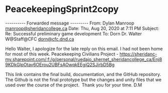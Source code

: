 # PeacekeepingSprint2copy

---------- Forwarded message ---------
From: Dylan Manroop <manroop@sheridancollege.ca>
Date: Thu, Aug 20, 2020 at 7:11 PM
Subject: Re: Successful preliminary game development
To: Dorn Dr. Walter W@Staff@CFC <dorn@cfc.dnd.ca>


Hello Walter,
I apologize for the late reply on this email. I had not been home for most of this week.
 Peacekeeping Civilians Project - https://sheridanc-my.sharepoint.com/:f:/g/personal/ruedajo_shernet_sheridancollege_ca/Enj89KDkGlpOtav6OErou2UBFsAOwqkEEgiQ2SJirbD5Bg

This link contains the final build, documentation, and the GitHub repository.
The Github is not the final prototype but the changes and unity files that we used over the course of the project. 
Thank you for your time.
D.M
